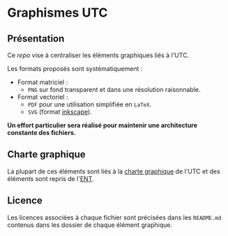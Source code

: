 Graphismes UTC
======

## Présentation 

Ce _repo_ vise à centraliser les éléments graphiques liés à l'UTC.

Les formats proposés sont systématiquement :

- Format matriciel :
    - `PNG` sur fond transparent et dans une résolution raisonnable.
- Format vectoriel : 
    - `PDF` pour une utilisation simplifiée en `LaTeX`.
    - `SVG` (format [inkscape](inkscape.org/)).


**Un effort particulier sera réalisé pour maintenir une architecture constante des fichiers.**


## Charte graphique

La plupart de ces éléments sont liés à la [charte graphique](https://webapplis.utc.fr/webdocuments/ent3/637/CharteGraphiqueUTC-SU.pdf) de l'UTC et des éléments sont repris de l'[ENT](https://webapplis.utc.fr/ent/services/services.jsf?sid=294). 


## Licence

Les licences associées à chaque fichier sont précisées dans les `README.md` contenus dans les dossier de chaque élément graphique.